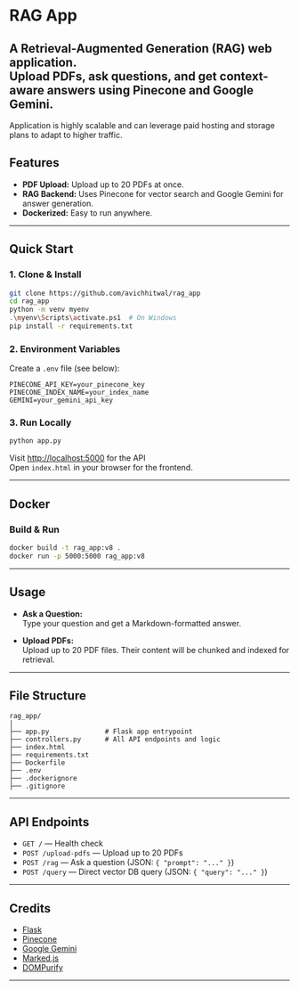 
# RAG App 

A Retrieval-Augmented Generation (RAG) web application.  
Upload PDFs, ask questions, and get context-aware answers using Pinecone and Google Gemini.
---
Application is highly scalable and can leverage paid hosting and storage plans to adapt to higher traffic.

## Features

- **PDF Upload:** Upload up to 20 PDFs at once.
- **RAG Backend:** Uses Pinecone for vector search and Google Gemini for answer generation.
- **Dockerized:** Easy to run anywhere.

---

## Quick Start

### 1. Clone & Install

```sh
git clone https://github.com/avichhitwal/rag_app
cd rag_app
python -m venv myenv
.\myenv\Scripts\activate.ps1  # On Windows
pip install -r requirements.txt
```

### 2. Environment Variables

Create a `.env` file (see below):

```
PINECONE_API_KEY=your_pinecone_key
PINECONE_INDEX_NAME=your_index_name
GEMINI=your_gemini_api_key
```

### 3. Run Locally

```sh
python app.py
```

Visit [http://localhost:5000](http://localhost:5000) for the API  
Open `index.html` in your browser for the frontend.

---

## Docker

### Build & Run

```sh
docker build -t rag_app:v8 .
docker run -p 5000:5000 rag_app:v8
```

---

## Usage

- **Ask a Question:**  
  Type your question and get a Markdown-formatted answer.

- **Upload PDFs:**  
  Upload up to 20 PDF files. Their content will be chunked and indexed for retrieval.

---

## File Structure

```
rag_app/
│
├── app.py              # Flask app entrypoint
├── controllers.py      # All API endpoints and logic
├── index.html          
├── requirements.txt
├── Dockerfile
├── .env
├── .dockerignore
├── .gitignore
```

---

## API Endpoints

- `GET /` — Health check
- `POST /upload-pdfs` — Upload up to 20 PDFs
- `POST /rag` — Ask a question (JSON: `{ "prompt": "..." }`)
- `POST /query` — Direct vector DB query (JSON: `{ "query": "..." }`)

---

## Credits

- [Flask](https://flask.palletsprojects.com/)
- [Pinecone](https://www.pinecone.io/)
- [Google Gemini](https://ai.google.dev/)
- [Marked.js](https://marked.js.org/)
- [DOMPurify](https://github.com/cure53/DOMPurify)

---
